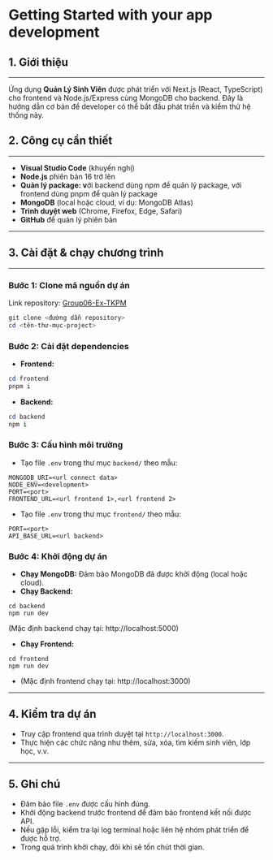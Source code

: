 # Getting Started with your app development

## **1. Giới thiệu**

---

Ứng dụng **Quản Lý Sinh Viên** được phát triển với Next.js (React, TypeScript) cho frontend và Node.js/Express cùng MongoDB cho backend. Đây là hướng dẫn cơ bản để developer có thể bắt đầu phát triển và kiểm thử hệ thống này.

## **2. Công cụ cần thiết**

---

- **Visual Studio Code** (khuyến nghị)
- **Node.js** phiên bản 16 trở lên
- **Quản lý package: v**ới backend dùng npm để quản lý package, với frontend dùng pnpm để quản lý package
- **MongoDB** (local hoặc cloud, ví dụ: MongoDB Atlas)
- **Trình duyệt web** (Chrome, Firefox, Edge, Safari)
- **GitHub** để quản lý phiên bản

---

## **3. Cài đặt & chạy chương trình**

---

### Bước 1: Clone mã nguồn dự án

Link repository: [Group06-Ex-TKPM](https://github.com/PhanPhuc269/Group06-Ex-TKPM)

```powershell
git clone <đường dẫn repository>
cd <tên-thư-mục-project>
```

### Bước 2: Cài đặt dependencies

- **Frontend:**

```powershell
cd frontend
pnpm i
```

- **Backend:**

```powershell
cd backend
npm i
```

### Bước 3: Cấu hình môi trường

- Tạo file `.env` trong thư mục `backend/` theo mẫu:

```
MONGODB_URI=<url connect data>
NODE_ENV=<development>
PORT=<port>
FRONTEND_URL=<url frontend 1>,<url frontend 2>
```

- Tạo file `.env` trong thư mục `frontend/` theo mẫu:

```
PORT=<port>
API_BASE_URL=<url backend>
```

### Bước 4: Khởi động dự án

- **Chạy MongoDB:** Đảm bảo MongoDB đã được khởi động (local hoặc cloud).
- **Chạy Backend:**

```
cd backend
npm run dev
```

(Mặc định backend chạy tại: http://localhost:5000)

- **Chạy Frontend:**

```
cd frontend
npm run dev
```

- (Mặc định frontend chạy tại: http://localhost:3000)

---

## **4. Kiểm tra dự án**

- Truy cập frontend qua trình duyệt tại `http://localhost:3000`.
- Thực hiện các chức năng như thêm, sửa, xóa, tìm kiếm sinh viên, lớp học, v.v.

---

## **5. Ghi chú**

- Đảm bảo file `.env` được cấu hình đúng.
- Khởi động backend trước frontend để đảm bảo frontend kết nối được API.
- Nếu gặp lỗi, kiểm tra lại log terminal hoặc liên hệ nhóm phát triển để được hỗ trợ.
- Trong quá trình khởi chạy, đôi khi sẽ tốn chút thời gian.